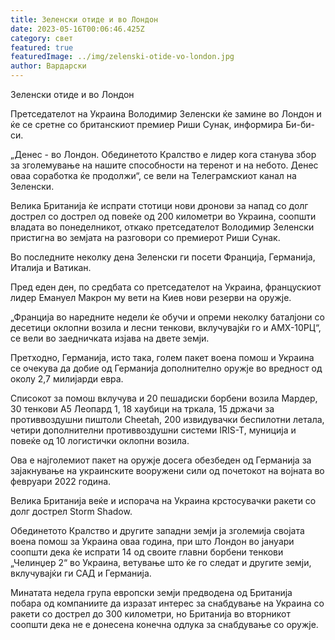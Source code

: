 ```yaml
---
title: Зеленски отиде и во Лондон
date: 2023-05-16T00:06:46.425Z
category: свет
featured: true
featuredImage: ../img/zelenski-otide-vo-london.jpg
author: Вардарски
---
```

Зеленски отиде и во Лондон

Претседателот на Украина Володимир Зеленски ќе замине во Лондон и ќе се сретне со британскиот премиер Риши Сунак, информира Би-би-си.

„Денес - во Лондон. Обединетото Кралство е лидер кога станува збор за зголемување на нашите способности на теренот и на небото. Денес оваа соработка ќе продолжи“, се вели на Телеграмскиот канал на Зеленски.

Велика Британија ќе испрати стотици нови дронови за напад со долг дострел со дострел од повеќе од 200 километри во Украина, соопшти владата во понеделникот, откако претседателот Володимир Зеленски пристигна во земјата на разговори со премиерот Риши Сунак.

Во последните неколку дена Зеленски ги посети Франција, Германија, Италија и Ватикан.

Пред еден ден, по средбата со претседателот на Украина, францускиот лидер Емануел Макрон му вети на Киев нови резерви на оружје.

„Франција во наредните недели ќе обучи и опреми неколку баталјони со десетици оклопни возила и лесни тенкови, вклучувајќи го и АМХ-10РЦ“, се вели во заедничката изјава на двете земји.

Претходно, Германија, исто така, голем пакет воена помош и Украина се очекува да добие од Германија дополнително оружје во вредност од околу 2,7 милијарди евра.

Списокот за помош вклучува и 20 пешадиски борбени возила Мардер, 30 тенкови А5 Леопард 1, 18 хаубици на тркала, 15 држачи за противвоздушни пиштоли Cheetah, 200 извидувачки беспилотни летала, четири дополнителни противвоздушни системи IRIS-T, муниција и повеќе од 10 логистички оклопни возила.

Ова е најголемиот пакет на оружје досега обезбеден од Германија за зајакнување на украинските вооружени сили од почетокот на војната во февруари 2022 година.

Велика Британија веќе и испорача на Украина крстосувачки ракети со долг дострел Storm Shadow.

Обединетото Кралство и другите западни земји ја зголемија својата воена помош за Украина оваа година, при што Лондон во јануари соопшти дека ќе испрати 14 од своите главни борбени тенкови „Челинџер 2“ во Украина, ветување што ќе го следат и другите земји, вклучувајќи ги САД и Германија.

Минатата недела група европски земји предводена од Британија побара од компаниите да изразат интерес за снабдување на Украина со ракети со дострел до 300 километри, но Британија во вторникот соопшти дека не е донесена конечна одлука за снабдување со оружје.